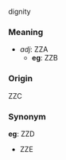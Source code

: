 dignity
### Meaning
+ _adj_: ZZA
	+ __eg__: ZZB

### Origin

ZZC

### Synonym

__eg__: ZZD

+ ZZE



